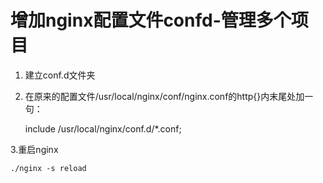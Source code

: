 

# 增加nginx配置文件confd-管理多个项目  
<!-- 

https://blog.csdn.net/weixin_43652507/article/details/124123540
-->

1. 建立conf.d文件夹  
2. 在原来的配置文件/usr/local/nginx/conf/nginx.conf的http{}内末尾处加一句：

    include /usr/local/nginx/conf.d/*.conf;
 
3.重启nginx

    ./nginx -s reload


